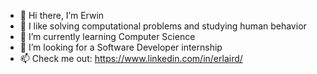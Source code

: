 - 👋 Hi there, I’m Erwin
- 👀 I like solving computational problems and studying human behavior
- 🌱 I’m currently learning Computer Science
- 💞️ I’m looking for a Software Developer internship
- 📫 Check me out: https://www.linkedin.com/in/erlaird/

<!---
aauin/aauin is a ✨ special ✨ repository because its `README.md` (this file) appears on your GitHub profile.
You can click the Preview link to take a look at your changes.
--->

